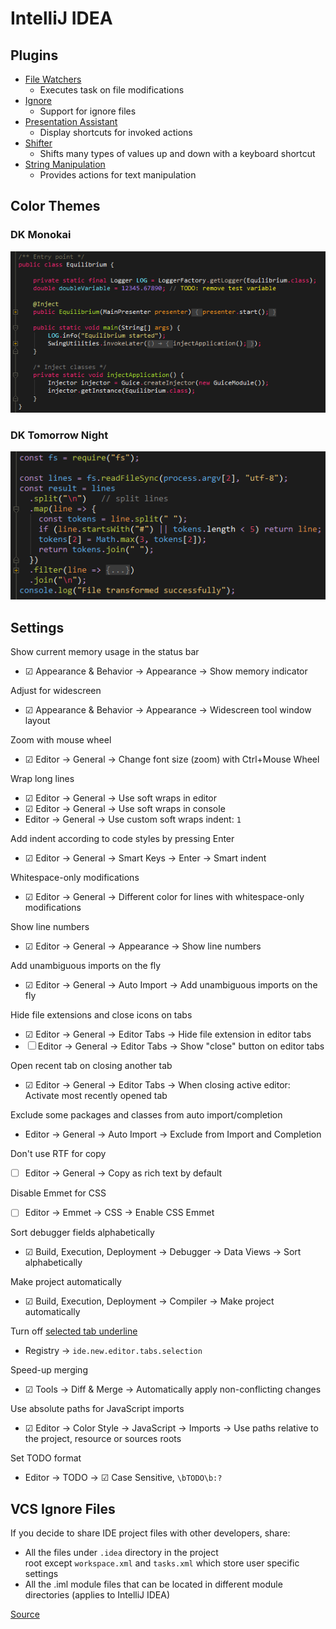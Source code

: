 # IntelliJ IDEA

## Plugins

- [File Watchers](https://plugins.jetbrains.com/plugin/7177-file-watchers)
  - Executes task on file modifications
- [Ignore](https://plugins.jetbrains.com/plugin/7495--ignore)
  - Support for ignore files
- [Presentation Assistant](https://plugins.jetbrains.com/plugin/7345-presentation-assistant)
  - Display shortcuts for invoked actions
- [Shifter](https://plugins.jetbrains.com/plugin/6149-shifter)
  - Shifts many types of values up and down with a keyboard shortcut
- [String Manipulation](https://plugins.jetbrains.com/plugin/2162-string-manipulation)
  - Provides actions for text manipulation

## Color Themes

### DK Monokai

![DK Monokai color theme](config/colors/dk-monokai.png)

### DK Tomorrow Night

![DK Tomorrow Night color theme](config/colors/dk-tomorrow-night.png)

## Settings

Show current memory usage in the status bar
  - ☑ Appearance & Behavior → Appearance → Show memory indicator

Adjust for widescreen
  - ☑ Appearance & Behavior → Appearance → Widescreen tool window layout

Zoom with mouse wheel
  - ☑ Editor → General → Change font size (zoom) with Ctrl+Mouse Wheel

Wrap long lines
  - ☑ Editor → General → Use soft wraps in editor
  - ☑ Editor → General → Use soft wraps in console
  - Editor → General → Use custom soft wraps indent: `1`

Add indent according to code styles by pressing Enter
  - ☑ Editor → General → Smart Keys → Enter → Smart indent

Whitespace-only modifications
  - ☑ Editor → General → Different color for lines with whitespace-only modifications

Show line numbers
  - ☑ Editor → General → Appearance → Show line numbers

Add unambiguous imports on the fly
  - ☑ Editor → General → Auto Import → Add unambiguous imports on the fly

Hide file extensions and close icons on tabs
  - ☑ Editor → General → Editor Tabs → Hide file extension in editor tabs
  - ☐ Editor → General → Editor Tabs → Show "close" button on editor tabs

Open recent tab on closing another tab
  - ☑ Editor → General → Editor Tabs → When closing active editor: Activate most recently opened tab

Exclude some packages and classes from auto import/completion
  - Editor → General → Auto Import → Exclude from Import and Completion

Don't use RTF for copy
  - ☐ Editor → General → Copy as rich text by default

Disable Emmet for CSS
  - ☐ Editor → Emmet → CSS → Enable CSS Emmet

Sort debugger fields alphabetically
  - ☑ Build, Execution, Deployment → Debugger → Data Views → Sort alphabetically

Make project automatically
  - ☑ Build, Execution, Deployment → Compiler → Make project automatically

Turn off [selected tab underline](https://youtrack.jetbrains.com/issue/IDEA-131683#comment=27-2112280)
  - Registry → `ide.new.editor.tabs.selection`

Speed-up merging
  - ☑ Tools → Diff & Merge → Automatically apply non-conflicting changes

Use absolute paths for JavaScript imports
  - ☑ Editor → Color Style → JavaScript → Imports → Use paths relative to the project, resource or sources roots

Set TODO format
  - Editor → TODO → ☑ Case Sensitive, `\bTODO\b:?`


## VCS Ignore Files

If you decide to share IDE project files with other developers, share:
 - All the files under `.idea` directory in the project root except `workspace.xml` and `tasks.xml` which store user specific settings
 - All the .iml module files that can be located in different module directories (applies to IntelliJ IDEA)

[Source](https://intellij-support.jetbrains.com/hc/en-us/articles/206544839)
